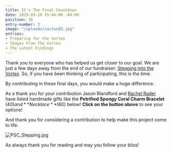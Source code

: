 ```yaml
---
title: It's The Final Countdown
date: 2015-03-10 15:44:00 -04:00
position: 36
entry-number: 3
image: "/uploads/cactus03.jpg"
entries:
- Preparing for the Vortex
- Images From The Vortex
- The Latest Findings
---
```


Thank you to everyone who has helped us get closer to our goal. We are just a few days away from the end of our fundraiser: [Stepping Into the Vortex](http://www.indiegogo.com/projects/stepping-into-the-vortex). So, if you have been thinking of participating, this is the time.

By contributing in these final days, you would make a huge difference.

As a thank you for your contribution Jason Blandford and [Rachel Rader](http://www.rachelrader.com/about/) have listed handmade gifts like the **Petrified Spongy Coral Charm Bracelet** ($40) and **Necklace** ($60) below! **Click on the button above** to see your options!

And thank you for considering a contribution to help make this project come to life.

![PSC_Stepping.jpg](/uploads/PSC_Stepping.jpg)

As always thank you for reading and may you follow your bliss!